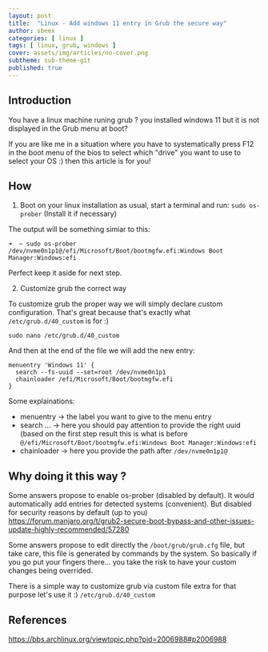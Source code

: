 ```yaml
---
layout: post
title:  "Linux - Add windows 11 entry in Grub the secure way"
author: sbeex
categories: [ linux ]
tags: [ linux, grub, windows ]
cover: assets/img/articles/no-cover.png
subtheme: sub-theme-git
published: true
---
```

## Introduction

You have a linux machine runing grub ? you installed windows 11 but it is not displayed in the Grub menu at boot?

If you are like me in a situation where you have to systematically press F12 in the boot menu of the bios to select which "drive" you want to use to select your OS :) then this article is for you!

## How

1) Boot on your linux installation as usual, start a terminal and run: `sudo os-prober` (Install it if necessary)

The output will be something simiar to this:

```
➜  ~ sudo os-prober
/dev/nvme0n1p1@/efi/Microsoft/Boot/bootmgfw.efi:Windows Boot Manager:Windows:efi
```

Perfect keep it aside for next step.

2) Customize grub the correct way

To customize grub the proper way we will simply declare custom configuration. That's great because that's exactly what `/etc/grub.d/40_custom` is for :)

`sudo nano /etc/grub.d/40_custom`

And then at the end of the file we will add the new entry:

```
menuentry 'Windows 11' {
  search --fs-uuid --set=root /dev/nvme0n1p1
  chainloader /efi/Microsoft/Boot/bootmgfw.efi
}
```

Some explainations:

* menuentry -> the label you want to give to the menu entry
* search ... -> here you should pay attention to provide the right uuid (based on the first step result this is what is before `@/efi/Microsoft/Boot/bootmgfw.efi:Windows Boot Manager:Windows:efi`
* chainloader -> here you provide the path after `/dev/nvme0n1p1@`


## Why doing it this way ?
Some answers propose to enable os-prober (disabled by default). It would automatically add entries for detected systems (convenient). But disabled for security reasons by default (up to you) https://forum.manjaro.org/t/grub2-secure-boot-bypass-and-other-issues-update-highly-recommended/57280

Some answers propose to edit directly the `/boot/grub/grub.cfg` file, but take care, this file is generated by commands by the system. So basically if you go put your fingers there... you take the risk to have your custom changes being overrided.

There is a simple way to customize grub via custom file extra for that purpose let's use it :) `/etc/grub.d/40_custom`




## References
https://bbs.archlinux.org/viewtopic.php?pid=2006988#p2006988
